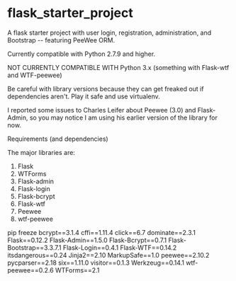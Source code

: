 # flask_starter_project
A flask starter project with user login, registration, administration, and Bootstrap -- featuring PeeWee ORM.

Currently compatible with Python 2.7.9 and higher.

NOT CURRENTLY COMPATIBLE WITH Python 3.x (something with Flask-wtf and WTF-peewee)

Be careful with library versions because they can get freaked out if dependencies aren't.  Play it safe and use virtualenv.

I reported some issues to Charles Leifer about Peewee (3.0) and Flask-Admin, so you may notice I am using his
earlier version of the library for now.

Requirements (and dependencies)

The major libraries are:
1. Flask
2. WTForms
3. Flask-admin
4. Flask-login
5. Flask-bcrypt
6. Flask-wtf
7. Peewee
8. wtf-peewee

pip freeze
bcrypt==3.1.4
cffi==1.11.4
click==6.7
dominate==2.3.1
Flask==0.12.2
Flask-Admin==1.5.0
Flask-Bcrypt==0.7.1
Flask-Bootstrap==3.3.7.1
Flask-Login==0.4.1
Flask-WTF==0.14.2
itsdangerous==0.24
Jinja2==2.10
MarkupSafe==1.0
peewee==2.10.2
pycparser==2.18
six==1.11.0
visitor==0.1.3
Werkzeug==0.14.1
wtf-peewee==0.2.6
WTForms==2.1
